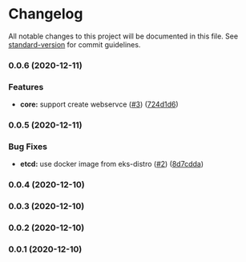 # Changelog

All notable changes to this project will be documented in this file. See [standard-version](https://github.com/conventional-changelog/standard-version) for commit guidelines.

### 0.0.6 (2020-12-11)


### Features

* **core:** support create webservce ([#3](https://github.com/pahud/cdk-apisix/issues/3)) ([724d1d6](https://github.com/pahud/cdk-apisix/commit/724d1d6f51b7ae0288f85b9c7195e55dc4fa0a01))

### 0.0.5 (2020-12-11)


### Bug Fixes

* **etcd:** use docker image from eks-distro ([#2](https://github.com/pahud/cdk-apisix/issues/2)) ([8d7cdda](https://github.com/pahud/cdk-apisix/commit/8d7cddac01d273c6ed07a91c7c706dd3799211b3))

### 0.0.4 (2020-12-10)

### 0.0.3 (2020-12-10)

### 0.0.2 (2020-12-10)

### 0.0.1 (2020-12-10)
